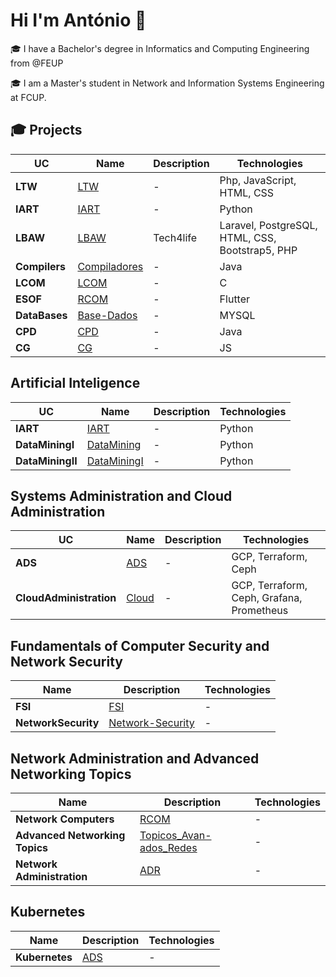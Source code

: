 # Hi I'm António 👋

🎓 I have a Bachelor's degree in Informatics and Computing Engineering from @FEUP  

🎓 I am a Master's student in Network and Information Systems Engineering at FCUP.  


## 🎓 Projects 

| UC   | Name | Description | Technologies |
|------|------|-------------|---------------|
| **LTW** | [LTW](https://github.com/antoniosantos1602/LTW) | - | Php, JavaScript, HTML, CSS |
| **IART** | [IART](https://github.com/antoniosantos1602/IART) | - | Python |
| **LBAW** | [LBAW](https://github.com/antoniosantos1602/LBAW) | Tech4life | Laravel, PostgreSQL, HTML, CSS, Bootstrap5, PHP |
| **Compilers** | [Compiladores](https://github.com/antoniosantos1602/Compiladores) | - | Java |
| **LCOM** | [LCOM](https://github.com/antoniosantos1602/LCOM) | - | C |
| **ESOF** | [RCOM](https://github.com/antoniosantos1602/ESOF) | - | Flutter |
| **DataBases** | [Base-Dados](https://github.com/antoniosantos1602/Base-Dados) | - | MYSQL |
| **CPD** | [CPD](https://github.com/antoniosantos1602/CPD) | - | Java |
| **CG** | [CG](https://github.com/antoniosantos1602/CG) | - | JS |

## Artificial Inteligence 

| UC   | Name | Description | Technologies |
|------|------|-------------|---------------|
| **IART** | [IART](https://github.com/antoniosantos1602/IART) | - | Python |
| **DataMiningI** | [DataMining](https://github.com/antoniosantos1602/DataMining) | - | Python |
| **DataMiningII** | [DataMiningI](https://github.com/antoniosantos1602/DataMiningI) | - | Python |
## Systems Administration and Cloud Administration

| UC   | Name | Description | Technologies |
|------|------|-------------|---------------|
| **ADS** | [ADS](https://github.com/antoniosantos1602/ADS) | - | GCP, Terraform, Ceph |
| **CloudAdministration** | [Cloud](https://github.com/antoniosantos1602/IART) | - | GCP, Terraform, Ceph, Grafana, Prometheus |

## Fundamentals of Computer Security and Network Security 
| Name | Description | Technologies |
|------|-------------|---------------|
| **FSI** | [FSI](https://github.com/antoniosantos1602/FSI) | - | - |
| **NetworkSecurity**| [Network-Security](https://github.com/antoniosantos1602/Network-Security ) | - | Security Onion |

## Network Administration and Advanced Networking Topics 
| Name | Description | Technologies |
|------|-------------|---------------|
| **Network Computers** | [RCOM](https://github.com/antoniosantos1602/RCOM) | - | C |
| **Advanced Networking Topics** | [Topicos_Avan-ados_Redes](https://github.com/antoniosantos1602/Topicos_Avan-ados_Redes) | - | - |
| **Network Administration** | [ADR](https://github.com/antoniosantos1602/ADR) | - | - |

## Kubernetes 
| Name | Description | Technologies |
|------|-------------|---------------|
| **Kubernetes** | [ADS](https://github.com/antoniosantos1602/ADS) | - | GCP, Terraform, Ceph |


